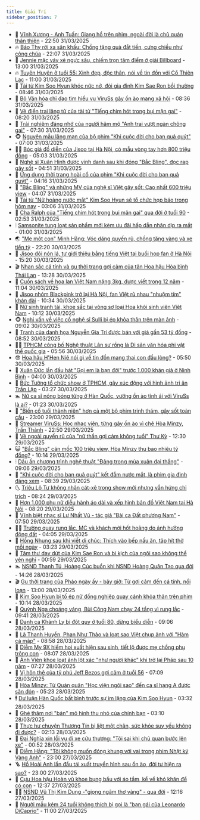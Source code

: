 ```yaml
---
title: Giải Trí
sidebar_position: 7
---
```


<!-- dantri-giai-tri:START -->
- 🤩 [Vĩnh Xương - Anh Tuấn: Giang hồ trên phim, ngoài đời là chủ quán thân thiện](https://dantri.com.vn/giai-tri/vinh-xuong-anh-tuan-giang-ho-tren-phim-ngoai-doi-la-chu-quan-than-thien-20250331154741953.htm) - 22:50 31/03/2025
- 🔥 [Bảo Thy rời xa sân khấu: Chồng tặng quà đắt tiền, cưng chiều như công chúa](https://dantri.com.vn/giai-tri/bao-thy-roi-xa-san-khau-chong-tang-qua-dat-tien-cung-chieu-nhu-cong-chua-20250330082408873.htm) - 22:07 31/03/2025
- 🚀 [Jennie mặc váy xẻ ngực sâu, chiếm trọn tâm điểm ở giải Billboard](https://dantri.com.vn/giai-tri/jennie-mac-vay-xe-nguc-sau-chiem-tron-tam-diem-o-giai-billboard-20250331152454628.htm) - 13:00 31/03/2025
- 🔥 [Tuyên Huyên ở tuổi 55: Xinh đẹp, độc thân, nói về tin đồn với Cổ Thiên Lạc](https://dantri.com.vn/giai-tri/tuyen-huyen-o-tuoi-55-xinh-dep-doc-than-noi-ve-tin-don-voi-co-thien-lac-20250331105638182.htm) - 11:00 31/03/2025
- 🌈 [Tài tử Kim Soo Hyun khóc nức nở, đòi gia đình Kim Sae Ron bồi thường](https://dantri.com.vn/giai-tri/tai-tu-kim-soo-hyun-khoc-nuc-no-doi-gia-dinh-kim-sae-ron-boi-thuong-20250331152107160.htm) - 08:46 31/03/2025
- 📝 [Bộ Văn hóa chỉ đạo tìm hiểu vụ ViruSs gây ồn ào mạng xã hội](https://dantri.com.vn/giai-tri/bo-van-hoa-chi-dao-tim-hieu-vu-viruss-gay-on-ao-mang-xa-hoi-20250331152113148.htm) - 08:36 31/03/2025
- 💪 [Vẻ điển trai lãng tử của tài tử &quot;Tiếng chim hót trong bụi mận gai&quot;](https://dantri.com.vn/giai-tri/ve-dien-trai-lang-tu-cua-tai-tu-tieng-chim-hot-trong-bui-man-gai-20250331120705011.htm) - 08:20 31/03/2025
- 🤡 [Trải nghiệm đáng nhớ của người hâm mộ &quot;Anh trai vượt ngàn chông gai&quot;](https://dantri.com.vn/giai-tri/trai-nghiem-dang-nho-cua-nguoi-ham-mo-anh-trai-vuot-ngan-chong-gai-20250331140714333.htm) - 07:30 31/03/2025
- 🐵 [Nguyên mẫu lãng mạn của bộ phim &quot;Khi cuộc đời cho bạn quả quýt&quot;](https://dantri.com.vn/giai-tri/nguyen-mau-lang-man-cua-bo-phim-khi-cuoc-doi-cho-ban-qua-quyt-20250330103606616.htm) - 07:00 31/03/2025
- 🧑‍🏫 [Bóc giá đồ diễn của Jisoo tại Hà Nội, có mẫu vòng tay hơn 800 triệu đồng](https://dantri.com.vn/giai-tri/boc-gia-do-dien-cua-jisoo-tai-ha-noi-co-mau-vong-tay-hon-800-trieu-dong-20250331101511579.htm) - 05:03 31/03/2025
- 💂 [Nghệ sĩ Xuân Hinh được vinh danh sau khi đóng &quot;Bắc Bling&quot;, đọc rap gây sốt](https://dantri.com.vn/giai-tri/nghe-si-xuan-hinh-duoc-vinh-danh-sau-khi-dong-bac-bling-doc-rap-gay-sot-20250331113520487.htm) - 04:51 31/03/2025
- 🤠 [Ứng dụng thời trang hoài cổ của phim &quot;Khi cuộc đời cho bạn quả quýt&quot;](https://dantri.com.vn/giai-tri/ung-dung-thoi-trang-hoai-co-cua-phim-khi-cuoc-doi-cho-ban-qua-quyt-20250328121611021.htm) - 04:16 31/03/2025
- 🫶 [&quot;Bắc Bling&quot; và những MV của nghệ sĩ Việt gây sốt: Cao nhất 600 triệu view](https://dantri.com.vn/giai-tri/bac-bling-va-nhung-mv-cua-nghe-si-viet-gay-sot-cao-nhat-600-trieu-view-20250331085701734.htm) - 04:07 31/03/2025
- 🦏 [Tài tử &quot;Nữ hoàng nước mắt&quot; Kim Soo Hyun sẽ tổ chức họp báo trong hôm nay](https://dantri.com.vn/giai-tri/tai-tu-nu-hoang-nuoc-mat-kim-soo-hyun-se-to-chuc-hop-bao-trong-hom-nay-20250331095004906.htm) - 03:06 31/03/2025
- 🧰 [Cha Ralph của &quot;Tiếng chim hót trong bụi mận gai&quot; qua đời ở tuổi 90](https://dantri.com.vn/giai-tri/cha-ralph-cua-tieng-chim-hot-trong-bui-man-gai-qua-doi-o-tuoi-90-20250331091424045.htm) - 02:53 31/03/2025
- 🕯 [Samsonite tung loạt sản phẩm mới kèm ưu đãi hấp dẫn nhân dịp ra mắt](https://dantri.com.vn/giai-tri/samsonite-tung-loat-san-pham-moi-kem-uu-dai-hap-dan-nhan-dip-ra-mat-20250326230410645.htm) - 01:00 31/03/2025
- 🌏 [&quot;Mẹ một con&quot; Minh Hằng: Vóc dáng quyến rũ, chồng tặng vàng và xe tiền tỷ](https://dantri.com.vn/giai-tri/me-mot-con-minh-hang-voc-dang-quyen-ru-chong-tang-vang-va-xe-tien-ty-20250329115938316.htm) - 22:20 30/03/2025
- 🌈 [Jisoo đội nón lá, tự giới thiệu bằng tiếng Việt tại buổi họp fan ở Hà Nội](https://dantri.com.vn/giai-tri/jisoo-doi-non-la-tu-gioi-thieu-bang-tieng-viet-tai-buoi-hop-fan-o-ha-noi-20250330220538295.htm) - 15:20 30/03/2025
- 🎬 [Nhan sắc cá tính và gu thời trang gợi cảm của tân Hoa hậu Hòa bình Thái Lan](https://dantri.com.vn/giai-tri/nhan-sac-ca-tinh-va-gu-thoi-trang-goi-cam-cua-tan-hoa-hau-hoa-binh-thai-lan-20250330124631011.htm) - 13:28 30/03/2025
- 👀 [Cuốn sách về hoa lan Việt Nam nặng 3kg, được viết trong 12 năm](https://dantri.com.vn/giai-tri/cuon-sach-ve-hoa-lan-viet-nam-nang-3kg-duoc-viet-trong-12-nam-20250330163404417.htm) - 11:04 30/03/2025
- 🧰 [Jisoo nhóm Blackpink trở lại Hà Nội, fan Việt rủ nhau &quot;nhuộm tím&quot; khán đài](https://dantri.com.vn/giai-tri/jisoo-nhom-blackpink-tro-lai-ha-noi-fan-viet-ru-nhau-nhuom-tim-khan-dai-20250330164633241.htm) - 10:34 30/03/2025
- 🧰 [Nữ sinh tranh tài, khoe sắc tại vòng sơ loại Hoa khôi sinh viên Việt Nam](https://dantri.com.vn/giai-tri/nu-sinh-tranh-tai-khoe-sac-tai-vong-so-loai-hoa-khoi-sinh-vien-viet-nam-20250330160350741.htm) - 10:12 30/03/2025
- 🐵 [Nghi vấn về việc cố nghệ sĩ Sulli bị ép khỏa thân trên màn ảnh](https://dantri.com.vn/giai-tri/nghi-van-ve-viec-co-nghe-si-sulli-bi-ep-khoa-than-tren-man-anh-20250330134811865.htm) - 09:02 30/03/2025
- 🐘 [Tranh của danh họa Nguyễn Gia Trí được bán với giá gần 53 tỷ đồng](https://dantri.com.vn/giai-tri/tranh-cua-danh-hoa-nguyen-gia-tri-duoc-ban-voi-gia-gan-53-ty-dong-20250330151822617.htm) - 08:52 30/03/2025
- 🧑‍💻 [TPHCM công bố Nghệ thuật Lân sư rồng là Di sản văn hóa phi vật thể quốc gia](https://dantri.com.vn/giai-tri/tphcm-cong-bo-nghe-thuat-lan-su-rong-la-di-san-van-hoa-phi-vat-the-quoc-gia-20250330112136013.htm) - 05:56 30/03/2025
- 😎 [Hoa hậu H&#39;Hen Niê nói gì về tin đồn mang thai con đầu lòng?](https://dantri.com.vn/giai-tri/hoa-hau-hhen-nie-noi-gi-ve-tin-don-mang-thai-con-dau-long-20250330123858056.htm) - 05:50 30/03/2025
- 🧰 [Xuân Đức lần đầu hát &quot;Gọi em là bạn đời&quot; trước 1.000 khán giả ở Ninh Bình](https://dantri.com.vn/giai-tri/xuan-duc-lan-dau-hat-goi-em-la-ban-doi-truoc-1000-khan-gia-o-ninh-binh-20250330103846776.htm) - 04:00 30/03/2025
- 🧰 [Bức Tường tổ chức show ở TPHCM, gây xúc động với hình ảnh tri ân Trần Lập](https://dantri.com.vn/giai-tri/buc-tuong-to-chuc-show-o-tphcm-gay-xuc-dong-voi-hinh-anh-tri-an-tran-lap-20250330083007573.htm) - 03:27 30/03/2025
- 🏊 [Nữ ca sĩ nóng bỏng từng ở Hàn Quốc, vướng ồn ào tình ái với ViruSs là ai?](https://dantri.com.vn/giai-tri/nu-ca-si-nong-bong-tung-o-han-quoc-vuong-on-ao-tinh-ai-voi-viruss-la-ai-20250330064947967.htm) - 01:23 30/03/2025
- 🌋 [&quot;Biến cố tuổi thành niên&quot; hơn cả một bộ phim trinh thám, gây sốt toàn cầu](https://dantri.com.vn/giai-tri/bien-co-tuoi-thanh-nien-hon-ca-mot-bo-phim-trinh-tham-gay-sot-toan-cau-20250327110922082.htm) - 23:00 29/03/2025
- 🔭 [Streamer ViruSs: Học nhạc viện, từng gây ồn ào vì chê Hòa Minzy, Trấn Thành](https://dantri.com.vn/giai-tri/streamer-viruss-hoc-nhac-vien-tung-gay-on-ao-vi-che-hoa-minzy-tran-thanh-20250329082505601.htm) - 22:50 29/03/2025
- 📝 [Vẻ ngoài quyến rũ của &quot;nữ thần gợi cảm không tuổi&quot; Thư Kỳ](https://dantri.com.vn/giai-tri/ve-ngoai-quyen-ru-cua-nu-than-goi-cam-khong-tuoi-thu-ky-20250329134658203.htm) - 12:30 29/03/2025
- 😺 [&quot;Bắc Bling&quot; cán mốc 100 triệu view, Hòa Minzy thu bao nhiêu tỷ đồng?](https://dantri.com.vn/giai-tri/bac-bling-can-moc-100-trieu-view-hoa-minzy-thu-bao-nhieu-ty-dong-20250329123400395.htm) - 10:14 29/03/2025
- 🕯 [Dấu ấn chương trình nghệ thuật &quot;Đảng trong mùa xuân đại thắng&quot;](https://dantri.com.vn/giai-tri/dau-an-chuong-trinh-nghe-thuat-dang-trong-mua-xuan-dai-thang-20250329155701967.htm) - 09:06 29/03/2025
- 🦄 [&quot;Khi cuộc đời cho bạn quả quýt&quot; kết đẫm nước mắt, là phim gia đình đáng xem](https://dantri.com.vn/giai-tri/khi-cuoc-doi-cho-ban-qua-quyt-ket-dam-nuoc-mat-la-phim-gia-dinh-dang-xem-20250329101956166.htm) - 08:39 29/03/2025
- 🌜 [Triệu Lộ Tư không nhận cát-xê trong show mới nhưng vẫn hứng chỉ trích](https://dantri.com.vn/giai-tri/trieu-lo-tu-khong-nhan-cat-xe-trong-show-moi-nhung-van-hung-chi-trich-20250328121912953.htm) - 08:24 29/03/2025
- 👹 [Hơn 1.000 phụ nữ diễu hành áo dài và xếp hình bản đồ Việt Nam tại Hà Nội](https://dantri.com.vn/giai-tri/hon-1000-phu-nu-dieu-hanh-ao-dai-va-xep-hinh-ban-do-viet-nam-tai-ha-noi-20250329111843435.htm) - 08:20 29/03/2025
- 🚀 [Vĩnh biệt nhạc sĩ Lư Nhất Vũ - tác giả &quot;Bài ca Đất phương Nam&quot;](https://dantri.com.vn/giai-tri/vinh-biet-nhac-si-lu-nhat-vu-tac-gia-bai-ca-dat-phuong-nam-20250329134952000.htm) - 07:50 29/03/2025
- 🧑‍💻 [Trường quay rung lắc, MC và khách mời hốt hoảng do ảnh hưởng động đất](https://dantri.com.vn/giai-tri/truong-quay-rung-lac-mc-va-khach-moi-hot-hoang-do-anh-huong-dong-dat-20250329084755102.htm) - 04:05 29/03/2025
- 🦩 [Hồng Nhung sau khi viết di chúc: Thích vào bếp nấu ăn, tập hít thở mỗi ngày](https://dantri.com.vn/giai-tri/hong-nhung-sau-khi-viet-di-chuc-thich-vao-bep-nau-an-tap-hit-tho-moi-ngay-20250329012533183.htm) - 03:23 29/03/2025
- 💫 [Tâm thư day dứt của Kim Sae Ron và bi kịch của ngôi sao không thể yên nghỉ](https://dantri.com.vn/giai-tri/tam-thu-day-dut-cua-kim-sae-ron-va-bi-kich-cua-ngoi-sao-khong-the-yen-nghi-20250328112508229.htm) - 00:59 29/03/2025
- 🏊 [NSND Thanh Tú, Hoàng Cúc buồn khi NSND Hoàng Quân Tạo qua đời](https://dantri.com.vn/giai-tri/nsnd-thanh-tu-hoang-cuc-buon-khi-nsnd-hoang-quan-tao-qua-doi-20250327142916692.htm) - 14:26 28/03/2025
- 🎬 [Gu thời trang của Pháo ngày ấy - bây giờ: Từ gợi cảm đến cá tính, nổi loạn](https://dantri.com.vn/giai-tri/gu-thoi-trang-cua-phao-ngay-ay-bay-gio-tu-goi-cam-den-ca-tinh-noi-loan-20250326205051973.htm) - 13:00 28/03/2025
- 💃 [Kim Soo Hyun bị tố ép nữ đồng nghiệp quay cảnh khỏa thân trên phim](https://dantri.com.vn/giai-tri/kim-soo-hyun-bi-to-ep-nu-dong-nghiep-quay-canh-khoa-than-tren-phim-20250328164216358.htm) - 10:14 28/03/2025
- 🌊 [Quỳnh Nga choáng váng, Bùi Công Nam chạy 24 tầng vì rung lắc](https://dantri.com.vn/giai-tri/quynh-nga-choang-vang-bui-cong-nam-chay-24-tang-vi-rung-lac-20250328151458901.htm) - 09:41 28/03/2025
- 🧰 [Danh ca Khánh Ly bị đột quỵ ở tuổi 80, dừng biểu diễn](https://dantri.com.vn/giai-tri/danh-ca-khanh-ly-bi-dot-quy-o-tuoi-80-dung-bieu-dien-20250328154530069.htm) - 09:06 28/03/2025
- 🦣 [Lã Thanh Huyền, Phan Như Thảo và loạt sao Việt chụp ảnh với &quot;Hàm cá mập&quot;](https://dantri.com.vn/giai-tri/la-thanh-huyen-phan-nhu-thao-va-loat-sao-viet-chup-anh-voi-ham-ca-map-20250328144628601.htm) - 08:58 28/03/2025
- 🥷 [Diễm My 9X hiếm hoi xuất hiện sau sinh, tiết lộ được mẹ chồng phụ trông con](https://dantri.com.vn/giai-tri/diem-my-9x-hiem-hoi-xuat-hien-sau-sinh-tiet-lo-duoc-me-chong-phu-trong-con-20250328140902857.htm) - 08:07 28/03/2025
- 🦏 [Ánh Viên khoe loạt ảnh lột xác &quot;như người khác&quot; khi trở lại Pháp sau 10 năm](https://dantri.com.vn/giai-tri/anh-vien-khoe-loat-anh-lot-xac-nhu-nguoi-khac-khi-tro-lai-phap-sau-10-nam-20250328101622589.htm) - 07:27 28/03/2025
- 🫶 [Vị hôn thê của tỷ phú Jeff Bezos gợi cảm ở tuổi 56](https://dantri.com.vn/giai-tri/vi-hon-the-cua-ty-phu-jeff-bezos-goi-cam-o-tuoi-56-20250328115408189.htm) - 07:09 28/03/2025
- 💼 [Hòa Minzy: Từ Quán quân &quot;Học viện ngôi sao&quot; đến ca sĩ hạng A được săn đón](https://dantri.com.vn/giai-tri/hoa-minzy-tu-quan-quan-hoc-vien-ngoi-sao-den-ca-si-hang-a-duoc-san-don-20250328083024451.htm) - 05:23 28/03/2025
- 🕴 [Dư luận Hàn Quốc bất bình trước sự im lặng của Kim Soo Hyun](https://dantri.com.vn/giai-tri/du-luan-han-quoc-bat-binh-truoc-su-im-lang-cua-kim-soo-hyun-20250328093256003.htm) - 03:32 28/03/2025
- 🐲 [Ghé thăm nơi &quot;bán&quot; mô hình thu nhỏ của chính bạn](https://dantri.com.vn/doi-song/ghe-tham-noi-ban-mo-hinh-thu-nho-cua-chinh-ban-20250324155549783.htm) - 03:10 28/03/2025
- 🐘 [Thực hư chuyện Thương Tín bị liệt một chân, sức khỏe suy yếu không đi được?](https://dantri.com.vn/giai-tri/thuc-hu-chuyen-thuong-tin-bi-liet-mot-chan-suc-khoe-suy-yeu-khong-di-duoc-20250328002746640.htm) - 02:13 28/03/2025
- 🤭 [Đại Nghĩa xin lỗi vụ đi xe cứu thương: &quot;Tôi sai khi chủ quan bước lên xe&quot;](https://dantri.com.vn/giai-tri/dai-nghia-xin-loi-vu-di-xe-cuu-thuong-toi-sai-khi-chu-quan-buoc-len-xe-20250328070803261.htm) - 00:52 28/03/2025
- 💯 [Diễm Hằng: &quot;Tôi không muốn đóng khung với vai trong phim Nhật ký Vàng Anh&quot;](https://dantri.com.vn/giai-tri/diem-hang-toi-khong-muon-dong-khung-voi-vai-trong-phim-nhat-ky-vang-anh-20250326221730533.htm) - 23:00 27/03/2025
- 🪜 [Hồ Hoài Anh lần đầu tái xuất truyền hình sau ồn ào, đời tư hiện ra sao?](https://dantri.com.vn/giai-tri/ho-hoai-anh-lan-dau-tai-xuat-truyen-hinh-sau-on-ao-doi-tu-hien-ra-sao-20250326164613602.htm) - 23:00 27/03/2025
- 👹 [Cựu Hoa hậu Hoàn vũ khoe bụng bầu với áo tắm, kể về khó khăn để có con](https://dantri.com.vn/giai-tri/cuu-hoa-hau-hoan-vu-khoe-bung-bau-voi-ao-tam-ke-ve-kho-khan-de-co-con-20250327122550731.htm) - 12:37 27/03/2025
- 🧑‍🏫 [NSND Vũ Thị Kim Dung -&quot;giọng ngâm thơ vàng&quot; - qua đời](https://dantri.com.vn/giai-tri/nsnd-vu-thi-kim-dung-giong-ngam-tho-vang-qua-doi-20250327182521250.htm) - 12:16 27/03/2025
- 🐘 [Người mẫu kém 24 tuổi không thích bị gọi là &quot;bạn gái của Leonardo DiCaprio&quot;](https://dantri.com.vn/giai-tri/nguoi-mau-kem-24-tuoi-khong-thich-bi-goi-la-ban-gai-cua-leonardo-dicaprio-20250326132021618.htm) - 11:00 27/03/2025<!-- dantri-giai-tri:END -->
